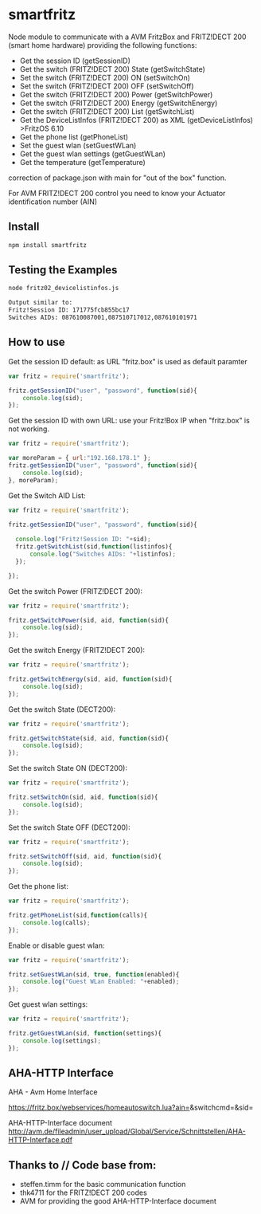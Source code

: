 # smartfritz

Node module to communicate with a AVM FritzBox and FRITZ!DECT 200 (smart home hardware) providing the following functions:

- Get the session ID (getSessionID)
- Get the switch (FRITZ!DECT 200) State (getSwitchState)
- Set the switch (FRITZ!DECT 200) ON (setSwitchOn)
- Set the switch (FRITZ!DECT 200) OFF (setSwitchOff)
- Get the switch (FRITZ!DECT 200) Power (getSwitchPower)
- Get the switch (FRITZ!DECT 200) Energy (getSwitchEnergy)
- Get the switch (FRITZ!DECT 200) List (getSwitchList)
- Get the DeviceListInfos (FRITZ!DECT 200) as XML (getDeviceListInfos) >FritzOS 6.10
- Get the phone list (getPhoneList)
- Set the guest wlan (setGuestWLan)
- Get the guest wlan settings (getGuestWLan)
- Get the temperature (getTemperature)

correction of package.json with main for "out of the box" function.

For AVM FRITZ!DECT 200  control you need to know your Actuator identification number (AIN)

## Install

```bash
npm install smartfritz
```

## Testing the Examples

```bash
node fritz02_devicelistinfos.js

Output similar to:
Fritz!Session ID: 171775fcb855bc17
Switches AIDs: 087610087001,087510717012,087610101971
```

## How to use

Get the session ID default:
as URL "fritz.box" is used as default paramter
```js
var fritz = require('smartfritz');

fritz.getSessionID("user", "password", function(sid){
    console.log(sid);
});
```


Get the session ID with own URL:
use your Fritz!Box IP when "fritz.box" is not working.
```js
var fritz = require('smartfritz');

var moreParam = { url:"192.168.178.1" };
fritz.getSessionID("user", "password", function(sid){
    console.log(sid);
}, moreParam);
```

Get the Switch AID List:
```js
var fritz = require('smartfritz');

fritz.getSessionID("user", "password", function(sid){
  
  console.log("Fritz!Session ID: "+sid);
  fritz.getSwitchList(sid,function(listinfos){
      console.log("Switches AIDs: "+listinfos);
  });

});
```


Get the switch Power (FRITZ!DECT 200):
```js
var fritz = require('smartfritz');

fritz.getSwitchPower(sid, aid, function(sid){
    console.log(sid);
});
```

Get the switch Energy (FRITZ!DECT 200):
```js
var fritz = require('smartfritz');

fritz.getSwitchEnergy(sid, aid, function(sid){
    console.log(sid);
});
```

Get the switch State (DECT200):
```js
var fritz = require('smartfritz');

fritz.getSwitchState(sid, aid, function(sid){
    console.log(sid);
});
```

Set the switch State ON (DECT200):
```js
var fritz = require('smartfritz');

fritz.setSwitchOn(sid, aid, function(sid){
    console.log(sid);
});
```

Set the switch State OFF (DECT200):
```js
var fritz = require('smartfritz');

fritz.setSwitchOff(sid, aid, function(sid){
    console.log(sid);
});
```

Get the phone list:
```js
var fritz = require('smartfritz');

fritz.getPhoneList(sid,function(calls){
    console.log(calls);
});

```

Enable or disable guest wlan:
```js
var fritz = require('smartfritz');

fritz.setGuestWLan(sid, true, function(enabled){
    console.log("Guest WLan Enabled: "+enabled);
});
```

Get guest wlan settings:
```js
var fritz = require('smartfritz');

fritz.getGuestWLan(sid, function(settings){
    console.log(settings);
});
```

## AHA-HTTP Interface

AHA - Avm Home Interface

https://fritz.box/webservices/homeautoswitch.lua?ain=<ain>&switchcmd=<cmd>&sid=<sid>

AHA-HTTP-Interface document 
http://avm.de/fileadmin/user_upload/Global/Service/Schnittstellen/AHA-HTTP-Interface.pdf

## Thanks to // Code base from:

* steffen.timm for the basic communication function
* thk4711 for the FRITZ!DECT 200 codes 
* AVM for providing the good AHA-HTTP-Interface document 


